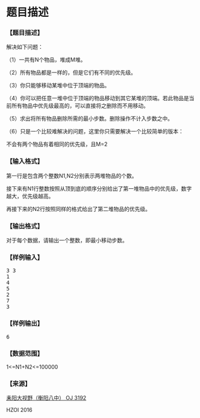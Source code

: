 # 题目描述


<h3>
【题目描述】
</h3>
<p>
</p>
<p>
解决如下问题：
</p>
<p>
（1）一共有N个物品，堆成M堆。
</p>
<p>
（2）所有物品都是一样的，但是它们有不同的优先级。
</p>
<p>
（3）你只能够移动某堆中位于顶端的物品。
</p>
<p>
（4）你可以把任意一堆中位于顶端的物品移动到其它某堆的顶端。若此物品是当前所有物品中优先级最高的，可以直接将之删除而不用移动。
</p>
<p>
（5）求出将所有物品删除所需的最小步数。删除操作不计入步数之中。
</p>
<p>
（6）只是一个比较难解决的问题，这里你只需要解决一个比较简单的版本：
</p>
<p>
不会有两个物品有着相同的优先级，且M=2
</p>
<p>
</p>
<h3>
【输入格式】
</h3>
<p>
</p>
<p>
第一行是包含两个整数N1,N2分别表示两堆物品的个数。
</p>
<p>
接下来有N1行整数按照从顶到底的顺序分别给出了第一堆物品中的优先级，数字越大，优先级越高。
</p>
<p>
再接下来的N2行按照同样的格式给出了第二堆物品的优先级。
</p>
<p>
</p>
<h3>
【输出格式】
</h3>
<p>
对于每个数据，请输出一个整数，即最小移动步数。
</p>
<h3>
【样例输入】
</h3>
<pre>3 3
1
4
5
2
7
3
</pre>
<h3>
【样例输出】
</h3>
<pre>6</pre>
<h3>
【数据范围】
</h3>
<p>
1&lt;=N1+N2&lt;=100000
</p>
<h3>
【来源】
</h3>
<p>
<a href="http://www.lydsy.com/JudgeOnline/problem.php?id=3192" target="_blank">耒阳大视野（衡阳八中） OJ 3192</a> 
</p>
<p>
HZOI 2016
</p>
